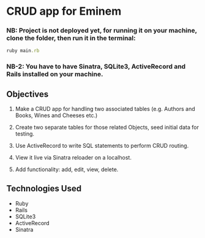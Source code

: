 # CRUD app for Eminem

### NB: Project is not deployed yet, for running it on your machine, clone the folder, then run it in the terminal:

```ruby
ruby main.rb
```
### NB-2: You have to have Sinatra, SQLite3, ActiveRecord and Rails installed on your machine.

## Objectives

1. Make a CRUD app for handling two associated tables (e.g. Authors and Books, Wines and Cheeses etc.)

2. Create two separate tables for those related Objects, seed initial data for testing.

3. Use ActiveRecord to write SQL statements to perform CRUD routing.

4. View it live via Sinatra reloader on a localhost.

5. Add functionality: add, edit, view, delete.

## Technologies Used

- Ruby
- Rails
- SQLite3
- ActiveRecord
- Sinatra